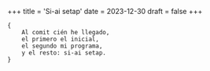 +++
title = 'Si-ai setap'
date = 2023-12-30
draft = false
+++

	{
		Al comit cién he llegado,
		el primero el inicial,
		el segundo mi programa,
		y el resto: si-ai setap.
	}
